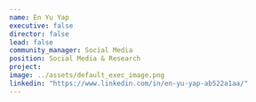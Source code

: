 ```yaml
---
name: En Yu Yap
executive: false
director: false
lead: false
community_manager: Social Media
position: Social Media & Research
project:  
image: ../assets/default_exec_image.png
linkedin: "https://www.linkedin.com/in/en-yu-yap-ab522a1aa/"
---
```


